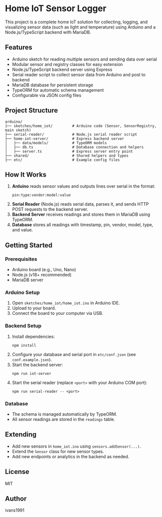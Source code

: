 # Home IoT Sensor Logger

This project is a complete home IoT solution for collecting, logging, and visualizing sensor data (such as light and temperature) using Arduino and a Node.js/TypeScript backend with MariaDB.

## Features
- Arduino sketch for reading multiple sensors and sending data over serial
- Modular sensor and registry classes for easy extension
- Node.js/TypeScript backend server using Express
- Serial reader script to collect sensor data from Arduino and post to backend
- MariaDB database for persistent storage
- TypeORM for automatic schema management
- Configurable via JSON config files

## Project Structure
```
arduino/
├── sketches/home_iot/         # Arduino code (Sensor, SensorRegistry, main sketch)
├── serial-reader/             # Node.js serial reader script
├── home-iot-server/           # Express backend server
│   ├── data/models/           # TypeORM models
│   ├── db.ts                  # Database connection and helpers
│   ├── server.ts              # Express server entry point
├── shared/                    # Shared helpers and types
├── etc/                       # Example config files
```

## How It Works
1. **Arduino** reads sensor values and outputs lines over serial in the format:
   ```
   pin:type:vendor:model:value
   ```
2. **Serial Reader** (Node.js) reads serial data, parses it, and sends HTTP POST requests to the backend server.
3. **Backend Server** receives readings and stores them in MariaDB using TypeORM.
4. **Database** stores all readings with timestamp, pin, vendor, model, type, and value.

## Getting Started

### Prerequisites
- Arduino board (e.g., Uno, Nano)
- Node.js (v18+ recommended)
- MariaDB server

### Arduino Setup
1. Open `sketches/home_iot/home_iot.ino` in Arduino IDE.
2. Upload to your board.
3. Connect the board to your computer via USB.

### Backend Setup
1. Install dependencies:
   ```
   npm install
   ```
2. Configure your database and serial port in `etc/conf.json` (see `conf.example.json`).
3. Start the backend server:
   ```
   npm run iot-server
   ```
4. Start the serial reader (replace `<port>` with your Arduino COM port):
   ```
   npm run serial-reader -- <port>
   ```

### Database
- The schema is managed automatically by TypeORM.
- All sensor readings are stored in the `readings` table.

## Extending
- Add new sensors in `home_iot.ino` using `sensors.addSensor(...)`.
- Extend the `Sensor` class for new sensor types.
- Add new endpoints or analytics in the backend as needed.

## License
MIT

## Author
ivans1991
